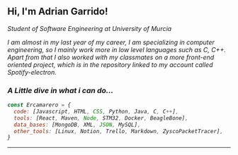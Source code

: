 <h2>Hi, I'm Adrian Garrido!</h2>
<p><em> Student of Software Engineering at <href="https://www.um.es">University of Murcia </a></p>
<p> I am almost in my last year of my career, I am specializing in computer engineering, so I mainly work more in low level languages such as C, C++.
Apart from that I also worked with my classmates on a more front-end oriented project, which is in the repository linked to my account called Spotify-electron. </p>

### A Little dive in what i can do...
```javascript
const Ercamarero = {
  code: [Javascript, HTML, CSS, Python, Java, C, C++],
  tools: [React, Maven, Node, STM32, Docker, BeagleBone],
  data_bases: [MongoDB, XML, JSON, MySQL],
  other_tools: [Linux, Notion, Trello, Markdown, ZyscoPacketTracer],
}
```
---
